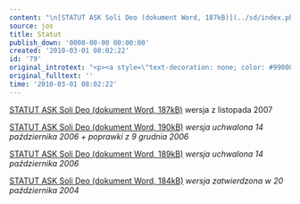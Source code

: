 ```yaml
---
content: "\n[STATUT ASK Soli Deo (dokument Word, 187kB)](../sd/index.php?ms1=mainsite_info&ms2=str_prawna&ms2=7&lang=pl)\nwersja z listopada 2007\n\r\n\n[STATUT ASK Soli Deo (dokument Word, 190kB)](../sd/index.php?ms1=mainsite_info&ms2=str_prawna&ms2=7&lang=pl)\n*wersja uchwalona 14 października 2006 + poprawki z 9 grudnia 2006*\n\r\n\n[STATUT ASK Soli Deo (dokument Word, 189kB)](../sd/index.php?ms1=mainsite_info&ms2=str_prawna&ms2=7&lang=pl)\n*wersja uchwalona 14 października 2006*\n\r\n\n[STATUT ASK Soli Deo (dokument Word, 184kB)](../sd/index.php?ms1=mainsite_info&ms2=str_prawna&ms2=7&lang=pl)\n*wersja zatwierdzona w 20 października 2004*\n"
source: jos
title: Statut
publish_down: '0000-00-00 00:00:00'
created: '2010-03-01 08:02:22'
id: '79'
original_introtext: "<p><a style=\"text-decoration: none; color: #990000;\" onclick=\"pobierz('docs/statut_ask_soli_deo_2007-11-20.doc');\" href=\"../sd/index.php?ms1=mainsite_info&amp;ms2=str_prawna&amp;ms2=7&amp;lang=pl\">STATUT ASK Soli Deo (dokument Word, 187kB)</a><br style=\"font-weight: bold;\" />wersja z listopada 2007</p>\r\n<p><a style=\"text-decoration: none; color: #990000;\" onclick=\"pobierz('docs/statut_ask_soli_deo_2006-12-09.doc');\" href=\"../sd/index.php?ms1=mainsite_info&amp;ms2=str_prawna&amp;ms2=7&amp;lang=pl\">STATUT ASK Soli Deo (dokument Word, 190kB)</a><br /><em>wersja uchwalona 14 października 2006 + poprawki z 9 grudnia 2006</em></p>\r\n<p><a style=\"text-decoration: none; color: #990000;\" onclick=\"pobierz('docs/statut_ask_soli_deo_2006-10-14.doc');\" href=\"../sd/index.php?ms1=mainsite_info&amp;ms2=str_prawna&amp;ms2=7&amp;lang=pl\">STATUT ASK Soli Deo (dokument Word, 189kB)</a><br /><em>wersja uchwalona 14 października 2006</em></p>\r\n<p><a style=\"text-decoration: none; color: #990000;\" onclick=\"pobierz('docs/statut_2004-09-31.doc');\" href=\"../sd/index.php?ms1=mainsite_info&amp;ms2=str_prawna&amp;ms2=7&amp;lang=pl\">STATUT ASK Soli Deo (dokument Word, 184kB)</a><br /><em>wersja zatwierdzona w 20 października 2004</em></p>"
original_fulltext: ''
time: '2010-03-01 08:02:22'
---
```

[STATUT ASK Soli Deo (dokument Word, 187kB)](../sd/index.php?ms1=mainsite_info&ms2=str_prawna&ms2=7&lang=pl)
wersja z listopada 2007


[STATUT ASK Soli Deo (dokument Word, 190kB)](../sd/index.php?ms1=mainsite_info&ms2=str_prawna&ms2=7&lang=pl)
*wersja uchwalona 14 października 2006 + poprawki z 9 grudnia 2006*


[STATUT ASK Soli Deo (dokument Word, 189kB)](../sd/index.php?ms1=mainsite_info&ms2=str_prawna&ms2=7&lang=pl)
*wersja uchwalona 14 października 2006*


[STATUT ASK Soli Deo (dokument Word, 184kB)](../sd/index.php?ms1=mainsite_info&ms2=str_prawna&ms2=7&lang=pl)
*wersja zatwierdzona w 20 października 2004*


<!--{{json:{"created_date":"2010-03-01 08:02:22","publish_down":"0000-00-00 00:00:00","id":"79"}}}-->